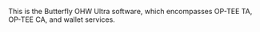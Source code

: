 This is the Butterfly OHW Ultra software, which encompasses OP-TEE TA, OP-TEE CA, and wallet services.
